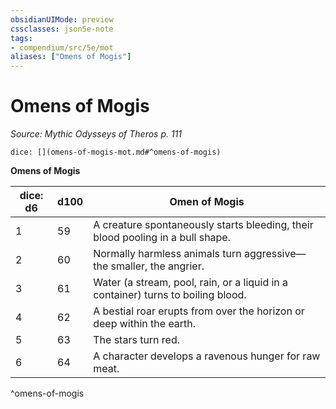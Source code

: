 ```yaml
---
obsidianUIMode: preview
cssclasses: json5e-note
tags:
- compendium/src/5e/mot
aliases: ["Omens of Mogis"]
---
```

# Omens of Mogis
*Source: Mythic Odysseys of Theros p. 111* 

`dice: [](omens-of-mogis-mot.md#^omens-of-mogis)`

**Omens of Mogis**

| dice: d6 | d100 | Omen of Mogis |
|----------|------|---------------|
| 1 | 59 | A creature spontaneously starts bleeding, their blood pooling in a bull shape. |
| 2 | 60 | Normally harmless animals turn aggressive—the smaller, the angrier. |
| 3 | 61 | Water (a stream, pool, rain, or a liquid in a container) turns to boiling blood. |
| 4 | 62 | A bestial roar erupts from over the horizon or deep within the earth. |
| 5 | 63 | The stars turn red. |
| 6 | 64 | A character develops a ravenous hunger for raw meat. |
^omens-of-mogis